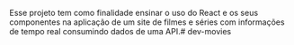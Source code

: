 Esse projeto tem como finalidade ensinar o uso do React e os seus componentes na aplicação de um site de filmes e séries com informações de tempo real consumindo dados de uma API.# dev-movies
